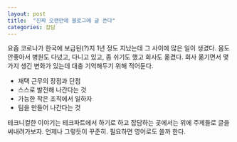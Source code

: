 ```yaml
---
layout: post
title:  "진짜 오랜만에 블로그에 글 쓴다"
categories: 잡담
---
```

요즘 코로나가 한국에 보급된(?)지 1년 정도 지났는데 그 사이에 많은 일이 생겼다. 몸도 안좋아서 병원도 다녔고, 다니고 있고, 좀 쉬기도 했고 회사도 옮겼다. 회사 옮기면서 몇가지 생긴 변화가 있는데 대충 기억해두기 위해 적어둔다.

- 재택 근무의 장점과 단점
- 스스로 발전해 나간다는 것
- 가능한 작은 조직에서 일하자
- 팀을 만들어 나간다는 것

테크니컬한 이야기는 테크파트에서 하기로 하고 잡담하는 곳에서는 위에 주제들로 글을 써내려가보자. 언제나 그렇듯이 꾸준히. 필요하면 영어로도 쓸까 한다.
